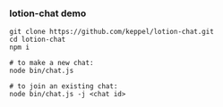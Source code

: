 ### lotion-chat demo

```
git clone https://github.com/keppel/lotion-chat.git
cd lotion-chat
npm i

# to make a new chat:
node bin/chat.js

# to join an existing chat:
node bin/chat.js -j <chat id>


```


